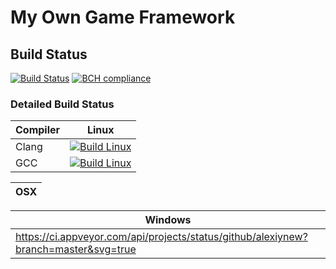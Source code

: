 # My Own Game Framework

## Build Status
[![Build Status](https://travis-ci.org/alexiynew/game_framework.svg?branch=master)](https://travis-ci.org/alexiynew/game_framework)
[![BCH compliance](https://bettercodehub.com/edge/badge/alexiynew/game_framework?branch=master)](https://bettercodehub.com/)

### Detailed Build Status
| Compiler      | Linux |
|---------------|-------|
| Clang         | [![Build Linux](https://travis-matrix-badges.herokuapp.com/repos/alexiynew/game_framework/branches/master/1)](https://travis-ci.org/alexiynew/game_framework) |
| GCC           | [![Build Linux](https://travis-matrix-badges.herokuapp.com/repos/alexiynew/game_framework/branches/master/2)](https://travis-ci.org/alexiynew/game_framework) |

| OSX  |
|------|
 
| Windows |
|---------|
| https://ci.appveyor.com/api/projects/status/github/alexiynew?branch=master&svg=true |
